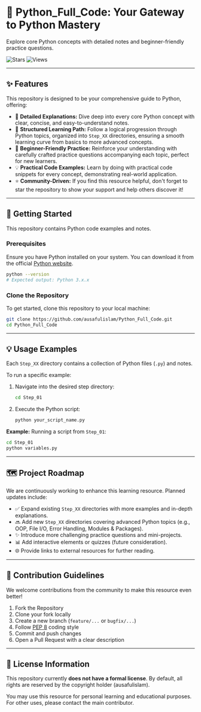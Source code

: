 # 🐍 Python_Full_Code: Your Gateway to Python Mastery

Explore core Python concepts with detailed notes and beginner-friendly practice questions.

![Stars](https://img.shields.io/github/stars/ausafulislam/Python_Full_Code?style=social) 
![Views](https://komarev.com/ghpvc/?username=ausafulislam&repo=Python_Full_Code&color=blue)

---

## ✨ Features

This repository is designed to be your comprehensive guide to Python, offering:

*   📖 **Detailed Explanations:** Dive deep into every core Python concept with clear, concise, and easy-to-understand notes.  
*   🚀 **Structured Learning Path:** Follow a logical progression through Python topics, organized into `Step_XX` directories, ensuring a smooth learning curve from basics to more advanced concepts.  
*   🧠 **Beginner-Friendly Practice:** Reinforce your understanding with carefully crafted practice questions accompanying each topic, perfect for new learners.  
*   💡 **Practical Code Examples:** Learn by doing with practical code snippets for every concept, demonstrating real-world application.  
*   ⭐ **Community-Driven:** If you find this resource helpful, don't forget to star the repository to show your support and help others discover it!  

---

## 🚀 Getting Started

This repository contains Python code examples and notes.  

### Prerequisites

Ensure you have Python installed on your system. You can download it from the official [Python website](https://www.python.org/downloads/).

```bash
python --version
# Expected output: Python 3.x.x
````

### Clone the Repository

To get started, clone this repository to your local machine:

```bash
git clone https://github.com/ausafulislam/Python_Full_Code.git
cd Python_Full_Code
```

---

## 💡 Usage Examples

Each `Step_XX` directory contains a collection of Python files (`.py`) and notes.

To run a specific example:

1. Navigate into the desired step directory:

   ```bash
   cd Step_01
   ```
2. Execute the Python script:

   ```bash
   python your_script_name.py
   ```

**Example:** Running a script from `Step_01`:

```bash
cd Step_01
python variables.py
```

---

## 🗺️ Project Roadmap

We are continuously working to enhance this learning resource. Planned updates include:

* ✅ Expand existing `Step_XX` directories with more examples and in-depth explanations.
* 🔜 Add new `Step_XX` directories covering advanced Python topics (e.g., OOP, File I/O, Error Handling, Modules & Packages).
* ✨ Introduce more challenging practice questions and mini-projects.
* 📊 Add interactive elements or quizzes (future consideration).
* 🌐 Provide links to external resources for further reading.

---

## 🤝 Contribution Guidelines

We welcome contributions from the community to make this resource even better!

1. Fork the Repository
2. Clone your fork locally
3. Create a new branch (`feature/...` or `bugfix/...`)
4. Follow [PEP 8](https://www.python.org/dev/peps/pep-0008/) coding style
5. Commit and push changes
6. Open a Pull Request with a clear description

---

## 📄 License Information

This repository currently **does not have a formal license**. By default, all rights are reserved by the copyright holder (ausafulislam).

You may use this resource for personal learning and educational purposes. For other uses, please contact the main contributor.

